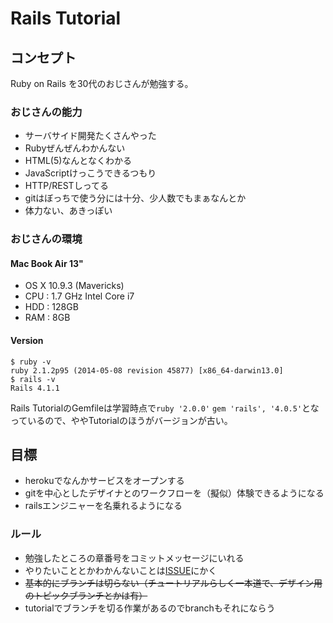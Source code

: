 # Rails Tutorial


## コンセプト

Ruby on Rails を30代のおじさんが勉強する。

### おじさんの能力

* サーバサイド開発たくさんやった
* Rubyぜんぜんわかんない
* HTML(5)なんとなくわかる
* JavaScriptけっこうできるつもり
* HTTP/RESTしってる
* gitはぼっちで使う分には十分、少人数でもまぁなんとか
* 体力ない、あきっぽい

### おじさんの環境

#### Mac Book Air 13"

* OS X 10.9.3 (Mavericks)
* CPU : 1.7 GHz Intel Core i7
* HDD : 128GB
* RAM : 8GB


#### Version

``` shell
$ ruby -v
ruby 2.1.2p95 (2014-05-08 revision 45877) [x86_64-darwin13.0]
$ rails -v
Rails 4.1.1
```

Rails TutorialのGemfileは学習時点で`ruby '2.0.0'`
`gem 'rails', '4.0.5'`となっているので、ややTutorialのほうがバージョンが古い。



## 目標

* herokuでなんかサービスをオープンする
* gitを中心としたデザイナとのワークフローを（擬似）体験できるようになる
* railsエンジニャーを名乗れるようになる

### ルール

* 勉強したところの章番号をコミットメッセージにいれる
* やりたいこととかわかんないことは[ISSUE](https://github.com/shoota/rails-tutorial/issues)にかく
* ~~基本的にブランチは切らない（チュートリアルらしく一本道で、デザイン用のトピックブランチとかは有）~~
* tutorialでブランチを切る作業があるのでbranchもそれにならう 
